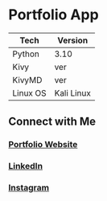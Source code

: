 # Portfolio App

|Tech | Version |
|----|----|
| Python | 3.10 |
| Kivy | ver |
| KivyMD | ver |
| Linux OS | Kali Linux |

## Connect with Me
### [Portfolio Website](http://harshtech.me/)
### [LinkedIn](https://www.linkedin.com/in/hashprog)
### [Instagram](https://instagram.com/hash.prog/)

